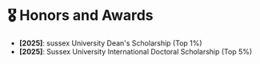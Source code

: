# 🎖 Honors and Awards

- **[2025]**: sussex University Dean's Scholarship (Top 1%)
- **[2025]**: Sussex University International Doctoral Scholarship (Top 5%)